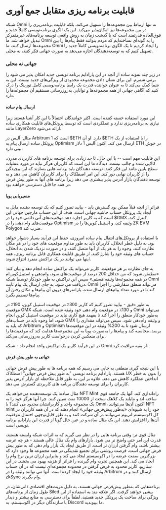 # قابلیت برنامه ریزی متقابل جمع آوری

شبکه Omni نه تنها ارتباط بین مجموعه‌ها را تسهیل می‌کند، بلکه قابلیت برنامه‌ریزی را در بین مجموعه‌ها نیز امکان‌پذیر می‌کند. این یک الگوی برنامه‌نویسی کاملاً جدید و فوق‌العاده قدرتمند است که با گذشت زمان به روش واقعی توسعه برنامه‌های غیرمتمرکز تبدیل خواهد شد. ما Omni را به گونه‌ای نساخته‌ایم که مردم بتوانند فقط پیام‌ها را بین مجموعه‌ها ارسال کنند، ما Omni را ایجاد کردیم تا یک الگوی برنامه‌نویسی کاملاً جدید را تسهیل کنیم که به توسعه‌دهندگان اجازه می‌دهد به صورت جهانی فکر کنند، نه محلی.

### جهانی نه محلی

در زیر چند نمونه ساده از آنچه در این پارادایم برنامه نویسی جدید امکان پذیر می شود را برمی شمرم. این برای نشان دادن مجموعه محدودی از ویژگی‌های جدید نیست، این به شما کمک می‌کند تا به عنوان خواننده قدرت یک رابط برنامه‌نویسی کامل تورینگ را درک کنید که آگاهی جهانی از همه مجموعه‌ها و توانایی به‌روزرسانی مستقیم آن مجموعه‌ها را دارد.

#### ارسال پیام ساده

این مورد استفاده خسته کننده است. اکثر خوانندگان احتمالاً با این کار آشنا هستند زیرا نیازی به برنامه‌ریزی ندارد و عملکردی است که توسط پروتکل‌های قابلیت همکاری ساده مانند LayerZero ارائه می‌شود.

مثال: آلیس در Arbitrum است که 1 $ETH دارد. او آن $ETH را با استفاده از یک پروتکل ساده ارسال پیام به Optimism ارسال می کند. اکنون آلیس 1 دلار ETH در خوش بینی دارد.

این قابلیت مهم است -- با این حال، تا حد زیادی برای توسعه برنامه های کاربردی مدرن، کالایی شده و جالب نیست. دیدگاه ما این است که کاربران هرگز نباید در مورد عملیات سطح پایین مانند این فکر کنند. توسعه دهندگان باید برنامه هایی بسازند که این پیچیدگی را از کاربران نهایی دور کند. این امر اصطکاک را برای کاربران کاهش می دهد و به توسعه دهندگان بازار آدرس پذیر بیشتری می دهد زیرا برنامه های آنها به طور پیش فرض در همه جا قابل دسترسی خواهند بود.

#### مسیریابی پویا

فراتر از آنچه قبلاً ممکن بود گسترش یابد - بیایید تصور کنیم که یک توسعه دهنده مایل به ایجاد یک پروتکل حساب حاشیه جهانی است. هدف از این حساب مارجین جهانی این است که به کاربر اجازه دهد موقعیت‌های آتی دائمی خود را در $GMX کنترل کند، موقعیت‌های وام دهی را در Optimism وثیقه کند، و استیبل کوین‌ها را در ZK EVM Polygon ضرب کند.

با استفاده از پروتکل‌های انتقال پیام ساده امروزی، حفظ این فرآیند بسیار دشوار خواهد بود. به دلیل خطر انحلال، کاربران باید به طور مداوم موقعیت های خود را در هر مکان نظارت کنند، وجوه را به هر یک از آنها متصل کنند، و در صورت نزدیک شدن به انحلال، حساب های وثیقه خود را شارژ کنند. از طریق قابلیت همکاری قابل برنامه ریزی، همه اینها می توانند در یک تراکنش منفرد انتزاع شوند.

به جای نظارت بر هر موقعیت، کاربر می‌تواند یک تراکنش ساده انجام دهد و بیان کند: «مطمئن شوید که من حداقل 200 درصد از موقعیت‌های سود، وام‌دهی و استیبل‌کوین‌ام در همه مجموعه‌ها وثیقه هستم.» سپس این تراکنش به طور خودکار توسط شبکه Omni دریافت می شود. به جای ارسال یک پیام ثابت، Omni می‌تواند منطق سفارشی را اجرا کند تا در مورد تعداد پیام‌های ارسال شده، پارامترهای درون آن پیام‌ها و مکان رفتن آن پیام‌ها تصمیم بگیرد.

به طور دقیق - بیایید تصور کنیم که کاربر 300٪ در موقعیت استیبل کوین، 190٪ در موقعیت GMX و 130٪ در موقعیت وام دهی خود وثیقه شده است. شبکه Omni می‌تواند به‌طور خودکار منطق را اجرا کند تا بفهمد هیچ کاری نباید در موقعیت استیبل کوین انجام شود، اما وجوه باید در حساب‌های GMX و وثیقه وام‌دهی شود. سپس می‌تواند مقداری را که باید به Arbitrum و Optimism ارسال شود تا به 200% وثیقه در این موقعیت‌ها برسد، محاسبه کند و پیام‌ها را به‌صورت پویا به این مجموعه‌ها هدایت کند که موقعیت‌ها را برای منعکس کردن درخواست کاربر به‌روزرسانی می‌کند.

در این فرآیند کاربر یک تراکنش واحد انجام داد - شبکه Omni از بقیه مراقبت کرد.

#### جهانی به طور پیش فرض

با این نتیجه گیری منطقی به جایی می رسیم که همه برنامه ها به طور پیش فرض جهانی هستند. پارادایم برنامه نویسی "به طور پیش فرض جهانی" اصطکاک UX را بدون به خطر انداختن عملکرد کاهش می دهد. علاوه بر این، به طور قابل ملاحظه ای بازار آدرس پذیر کاربران را برای توسعه دهندگان برنامه های کاربردی گسترش می دهد.

مثال ساده: یک توسعه‌دهنده می‌خواهد یک NFT Mint راه‌اندازی کند. آنها یک جامعه قوی ساخته اند و مایلند یک کلاهک سخت از 10000 منت تعیین کنند. چرا آنها هرگز خود را به یک مجموعه واحد و کاربرانشان محدود می کنند؟ با Omni، اکنون آن‌ها می‌توانند NFT mint خود را به شیوه‌ای «به‌طور پیش‌فرض جهانی» انجام دهند که در آن همه کاربران در کل اکوسیستم اتریوم می‌توانند در آن شرکت کنند و به طور قابل‌توجهی احتمال موفقیت آن‌ها را افزایش دهند. این یک مثال ساده و در عین حال گویا از قدرت این پارادایم برنامه نویسی است.

مثال قوی تر: وقتی برنامه هایی را در نظر می گیرید که به اثرات شبکه وابسته هستند، قدرت این امر حتی واضح تر می شود. بازارهای وام یک مثال عالی هستند - هر چه عرضه بیشتر باشد، وام گرفتن ارزان تر است. از طریق ایجاد یک بازار وام دهی که به طور پیش فرض جهانی است، فرصت روشنی برای تجمیع نقدینگی در همه مجموعه ها وجود دارد که بزرگترین سمت عرضه را در اکوسیستم ایجاد می کند و بنابراین ارزان ترین نرخ وام را ایجاد می کند. این همچنین تجربه وام گیرنده را فراتر از هزینه بهبود می بخشد. در این سناریو، کاربر محدود به قرض گرفتن در محدوده مجموعه‌ای نیست که در آن حساب وثیقه خود را ایجاد کرده است. آنها می توانند وثیقه را در Arbitrum ارسال کنند و در zkSync وام بگیرند.

برنامه‌هایی که به‌طور پیش‌فرض جهانی هستند، به دلیل مزیت‌های اقتصادی ذاتی‌شان، در طول زمان از برنامه‌های Siled پیشی خواهند گرفت. اگر علاقه مند به استفاده از این ویژگی برای ساخت یک پروتکل جدید هستید، لطفاً برای دسترسی به منابع بیشتر و دیدار با سازندگان دیگر در اکوسیستم، به Discord ما بپیوندید.

